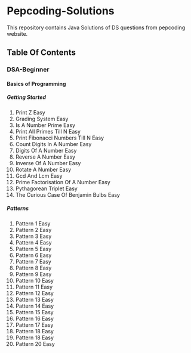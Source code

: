 # Pepcoding-Solutions 

This repository contains Java Solutions of DS questions from pepcoding website.

## Table Of Contents

### DSA-Beginner

#### Basics of Programming

##### Getting Started

1. Print Z Easy
2. Grading System Easy 
3. Is A Number Prime Easy
4. Print All Primes Till N Easy
5. Print Fibonacci Numbers Till N Easy
6. Count Digits In A Number Easy
7. Digits Of A Number Easy
8. Reverse A Number Easy
9. Inverse Of A Number Easy
10. Rotate A Number Easy
11. Gcd And Lcm Easy
12. Prime Factorisation Of A Number Easy
13. Pythagorean Triplet Easy
14. The Curious Case Of Benjamin Bulbs Easy

##### Patterns

 1. Pattern 1 Easy
 2. Pattern 2 Easy
 3. Pattern 3 Easy
 4. Pattern 4 Easy
 5. Pattern 5 Easy
 6. Pattern 6 Easy
 7. Pattern 7 Easy
 8. Pattern 8 Easy
 9.  Pattern 9 Easy
 10. Pattern 10 Easy
 11. Pattern 11 Easy
 12. Pattern 12 Easy
 13. Pattern 13 Easy
 14. Pattern 14 Easy
 15. Pattern 15 Easy
 16. Pattern 16 Easy
 17. Pattern 17 Easy
 18. Pattern 18 Easy
 19. Pattern 18 Easy
 20. Pattern 20 Easy
